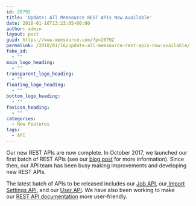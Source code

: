 ```yaml
---
id: 20792
title: 'Update: All Memsource REST APIs Now Available'
date: 2018-01-16T13:23:05+00:00
author: admin
layout: post
guid: https://www.memsource.com/?p=20792
permalink: /2018/01/16/update-all-memsource-rest-apis-now-available/
fake_id:
  - ""
main_logo_heading:
  - ""
transparent_logo_heading:
  - ""
floating_logo_heading:
  - ""
bottom_logo_heading:
  - ""
favicon_heading:
  - ""
categories:
  - New Features
tags:
  - API
---
```

Our new REST APIs are now complete. In October 2017, we launched our first batch of REST APIs (see our [blog post](https://www.memsource.com/blog/2017/10/24/introducing-rest-apis-qa-with-the-memsource-api-team/) for more information). Since then, our API team has been busy making improvements and developing new REST APIs.

<!--more-->

<span style="font-weight: 400;">The latest batch of APIs to be released includes our </span>[<span style="font-weight: 400;">Job API</span>](https://cloud.memsource.com/web/docs/api/#operation/createJob)<span style="font-weight: 400;">, our</span>[ <span style="font-weight: 400;">Import Settings API</span>](https://cloud.memsource.com/web/docs/api/#operation/createImportSettings)<span style="font-weight: 400;">,</span><span style="font-weight: 400;"> </span><span style="font-weight: 400;">and our </span><span style="font-weight: 400;"><a href="https://cloud.memsource.com/web/docs/api/#operation/getUser">User API</a>. </span>We have also been working to make our [REST API documentation](https://cloud.memsource.com/web/docs/api) more user-friendly.